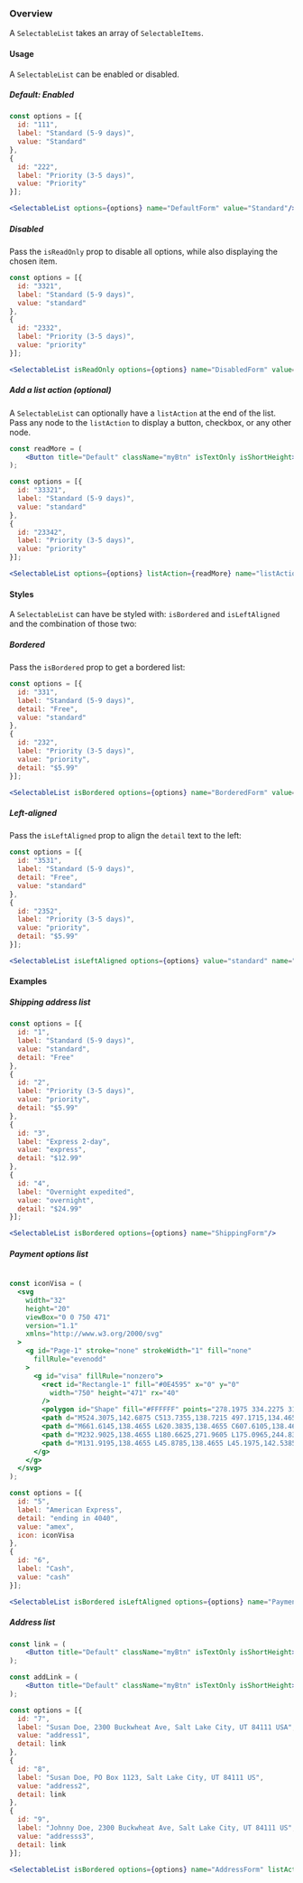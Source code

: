 ### Overview

A `SelectableList` takes an array of `SelectableItems`.

#### Usage

A `SelectableList` can be enabled or disabled.

##### Default: Enabled

```jsx
const options = [{
  id: "111",
  label: "Standard (5-9 days)",
  value: "Standard"
},
{
  id: "222",
  label: "Priority (3-5 days)",
  value: "Priority"
}];

<SelectableList options={options} name="DefaultForm" value="Standard"/>
```

##### Disabled

Pass the `isReadOnly` prop to disable all options, while also displaying the chosen item.

```jsx
const options = [{
  id: "3321",
  label: "Standard (5-9 days)",
  value: "standard"
},
{
  id: "2332",
  label: "Priority (3-5 days)",
  value: "priority"
}];

<SelectableList isReadOnly options={options} name="DisabledForm" value="standard"/>
```

##### Add a list action (optional)

A `SelectableList` can optionally have a `listAction` at the end of the list. Pass any node to the  `listAction` to display a button, checkbox, or any other node.

```jsx
const readMore = (
    <Button title="Default" className="myBtn" isTextOnly isShortHeight>Add a shipping method</Button>
);

const options = [{
  id: "33321",
  label: "Standard (5-9 days)",
  value: "standard"
},
{
  id: "23342",
  label: "Priority (3-5 days)",
  value: "priority"
}];

<SelectableList options={options} listAction={readMore} name="listActionForm"/>
```

#### Styles

A `SelectableList` can have be styled with: `isBordered` and `isLeftAligned` and the combination of those two:

##### Bordered

Pass the `isBordered` prop to get a bordered list:

```jsx
const options = [{
  id: "331",
  label: "Standard (5-9 days)",
  detail: "Free",
  value: "standard"
},
{
  id: "232",
  label: "Priority (3-5 days)",
  value: "priority",
  detail: "$5.99"
}];

<SelectableList isBordered options={options} name="BorderedForm" value="standard"/>
```

##### Left-aligned

Pass the `isLeftAligned` prop to align the `detail` text to the left:

```jsx
const options = [{
  id: "3531",
  label: "Standard (5-9 days)",
  detail: "Free",
  value: "standard"
},
{
  id: "2352",
  label: "Priority (3-5 days)",
  value: "priority",
  detail: "$5.99"
}];

<SelectableList isLeftAligned options={options} value="standard" name="BorderedForm"/>
```

#### Examples

##### Shipping address list

```jsx
const options = [{
  id: "1",
  label: "Standard (5-9 days)",
  value: "standard",
  detail: "Free"
},
{
  id: "2",
  label: "Priority (3-5 days)",
  value: "priority",
  detail: "$5.99"
},
{
  id: "3",
  label: "Express 2-day",
  value: "express",
  detail: "$12.99"
},
{
  id: "4",
  label: "Overnight expedited",
  value: "overnight",
  detail: "$24.99"
}];

<SelectableList isBordered options={options} name="ShippingForm"/>
```

##### Payment options list

```jsx

const iconVisa = (
  <svg
    width="32"
    height="20"
    viewBox="0 0 750 471"
    version="1.1"
    xmlns="http://www.w3.org/2000/svg"
  >
    <g id="Page-1" stroke="none" strokeWidth="1" fill="none"
      fillRule="evenodd"
    >
      <g id="visa" fillRule="nonzero">
        <rect id="Rectangle-1" fill="#0E4595" x="0" y="0"
          width="750" height="471" rx="40"
        />
        <polygon id="Shape" fill="#FFFFFF" points="278.1975 334.2275 311.5585 138.4655 364.9175 138.4655 331.5335 334.2275" />
        <path d="M524.3075,142.6875 C513.7355,138.7215 497.1715,134.4655 476.4845,134.4655 C423.7605,134.4655 386.6205,161.0165 386.3045,199.0695 C386.0075,227.1985 412.8185,242.8905 433.0585,252.2545 C453.8275,261.8495 460.8105,267.9695 460.7115,276.5375 C460.5795,289.6595 444.1255,295.6545 428.7885,295.6545 C407.4315,295.6545 396.0855,292.6875 378.5625,285.3785 L371.6865,282.2665 L364.1975,326.0905 C376.6605,331.5545 399.7065,336.2895 423.6355,336.5345 C479.7245,336.5345 516.1365,310.2875 516.5505,269.6525 C516.7515,247.3835 502.5355,230.4355 471.7515,216.4645 C453.1005,207.4085 441.6785,201.3655 441.7995,192.1955 C441.7995,184.0585 451.4675,175.3575 472.3565,175.3575 C489.8055,175.0865 502.4445,178.8915 512.2925,182.8575 L517.0745,185.1165 L524.3075,142.6875" id="path13" fill="#FFFFFF" />
        <path d="M661.6145,138.4655 L620.3835,138.4655 C607.6105,138.4655 598.0525,141.9515 592.4425,154.6995 L513.1975,334.1025 L569.2285,334.1025 C569.2285,334.1025 578.3905,309.9805 580.4625,304.6845 C586.5855,304.6845 641.0165,304.7685 648.7985,304.7685 C650.3945,311.6215 655.2905,334.1025 655.2905,334.1025 L704.8025,334.1025 L661.6145,138.4655 Z M596.1975,264.8725 C600.6105,253.5935 617.4565,210.1495 617.4565,210.1495 C617.1415,210.6705 621.8365,198.8155 624.5315,191.4655 L628.1385,208.3435 C628.1385,208.3435 638.3555,255.0725 640.4905,264.8715 L596.1975,264.8715 L596.1975,264.8725 Z" id="Path" fill="#FFFFFF" />
        <path d="M232.9025,138.4655 L180.6625,271.9605 L175.0965,244.8315 C165.3715,213.5575 135.0715,179.6755 101.1975,162.7125 L148.9645,333.9155 L205.4195,333.8505 L289.4235,138.4655 L232.9025,138.4655" id="path16" fill="#FFFFFF" />
        <path d="M131.9195,138.4655 L45.8785,138.4655 L45.1975,142.5385 C112.1365,158.7425 156.4295,197.9015 174.8155,244.9525 L156.1065,154.9925 C152.8765,142.5965 143.5085,138.8975 131.9195,138.4655" id="path18" fill="#F2AE14" />
      </g>
    </g>
  </svg>
);

const options = [{
  id: "5",
  label: "American Express",
  detail: "ending in 4040",
  value: "amex",
  icon: iconVisa
},
{
  id: "6",
  label: "Cash",
  value: "cash"
}];

<SelectableList isBordered isLeftAligned options={options} name="PaymentForm"/>
```

##### Address list

```jsx
const link = (
    <Button title="Default" className="myBtn" isTextOnly isShortHeight>Edit</Button>
);

const addLink = (
    <Button title="Default" className="myBtn" isTextOnly isShortHeight>Add a new address</Button>
);

const options = [{
  id: "7",
  label: "Susan Doe, 2300 Buckwheat Ave, Salt Lake City, UT 84111 USA",
  value: "address1",
  detail: link
},
{
  id: "8",
  label: "Susan Doe, PO Box 1123, Salt Lake City, UT 84111 US",
  value: "address2",
  detail: link
},
{
  id: "9",
  label: "Johnny Doe, 2300 Buckwheat Ave, Salt Lake City, UT 84111 US",
  value: "addresss3",
  detail: link
}];

<SelectableList isBordered options={options} name="AddressForm" listAction={addLink} value="address2" />
```